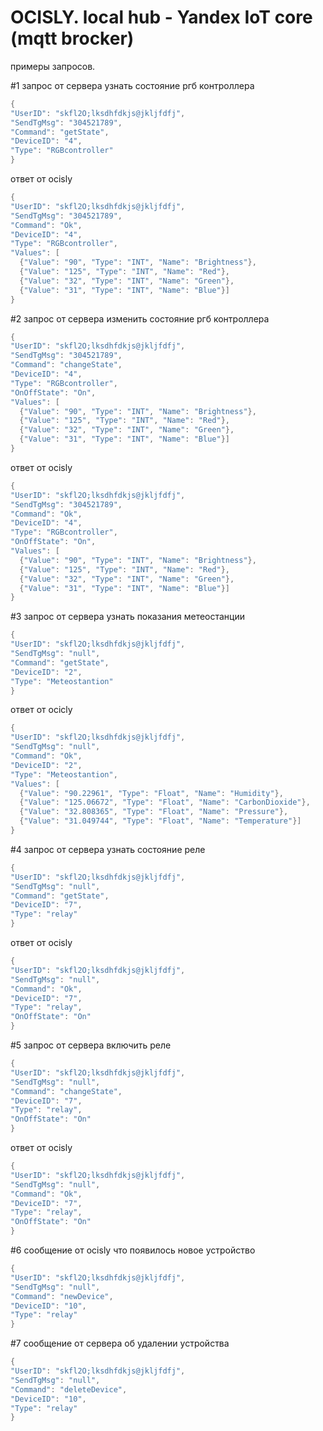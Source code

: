 # OCISLY. local hub - Yandex IoT core (mqtt brocker)

примеры запросов.

#1
запрос от сервера узнать состояние ргб контроллера 
```cpp
{
"UserID": "skfl2O;lksdhfdkjs@jkljfdfj",
"SendTgMsg": "304521789",
"Command": "getState",
"DeviceID": "4",
"Type": "RGBcontroller"
}
```
ответ от ocisly
```cpp
{
"UserID": "skfl2O;lksdhfdkjs@jkljfdfj",
"SendTgMsg": "304521789",
"Command": "Ok",
"DeviceID": "4",
"Type": "RGBcontroller",
"Values": [
  {"Value": "90", "Type": "INT", "Name": "Brightness"}, 
  {"Value": "125", "Type": "INT", "Name": "Red"}, 
  {"Value": "32", "Type": "INT", "Name": "Green"}, 
  {"Value": "31", "Type": "INT", "Name": "Blue"}]
}
```
#2
запрос от сервера изменить состояние ргб контроллера 
```cpp
{
"UserID": "skfl2O;lksdhfdkjs@jkljfdfj",
"SendTgMsg": "304521789",
"Command": "changeState",
"DeviceID": "4",
"Type": "RGBcontroller",
"OnOffState": "On",
"Values": [
  {"Value": "90", "Type": "INT", "Name": "Brightness"}, 
  {"Value": "125", "Type": "INT", "Name": "Red"}, 
  {"Value": "32", "Type": "INT", "Name": "Green"}, 
  {"Value": "31", "Type": "INT", "Name": "Blue"}]
}
```
ответ от ocisly
```cpp
{
"UserID": "skfl2O;lksdhfdkjs@jkljfdfj",
"SendTgMsg": "304521789",
"Command": "Ok",
"DeviceID": "4",
"Type": "RGBcontroller",
"OnOffState": "On",
"Values": [
  {"Value": "90", "Type": "INT", "Name": "Brightness"}, 
  {"Value": "125", "Type": "INT", "Name": "Red"}, 
  {"Value": "32", "Type": "INT", "Name": "Green"}, 
  {"Value": "31", "Type": "INT", "Name": "Blue"}]
}
```

#3
запрос от сервера узнать показания метеостанции
```cpp
{
"UserID": "skfl2O;lksdhfdkjs@jkljfdfj",
"SendTgMsg": "null",
"Command": "getState",
"DeviceID": "2",
"Type": "Meteostantion"
}
```
ответ от ocicly
```cpp
{
"UserID": "skfl2O;lksdhfdkjs@jkljfdfj",
"SendTgMsg": "null",
"Command": "Ok",
"DeviceID": "2",
"Type": "Meteostantion",
"Values": [
  {"Value": "90.22961", "Type": "Float", "Name": "Humidity"}, 
  {"Value": "125.06672", "Type": "Float", "Name": "CarbonDioxide"}, 
  {"Value": "32.808365", "Type": "Float", "Name": "Pressure"}, 
  {"Value": "31.049744", "Type": "Float", "Name": "Temperature"}]
}
```
#4
запрос от сервера узнать состояние реле
```cpp
{
"UserID": "skfl2O;lksdhfdkjs@jkljfdfj",
"SendTgMsg": "null",
"Command": "getState",
"DeviceID": "7",
"Type": "relay"
}
```
ответ от ocisly
```cpp
{
"UserID": "skfl2O;lksdhfdkjs@jkljfdfj",
"SendTgMsg": "null",
"Command": "Ok",
"DeviceID": "7",
"Type": "relay",
"OnOffState": "On"
}
```

#5
запрос от сервера включить реле
```cpp
{
"UserID": "skfl2O;lksdhfdkjs@jkljfdfj",
"SendTgMsg": "null",
"Command": "changeState",
"DeviceID": "7",
"Type": "relay",
"OnOffState": "On"
}
```
ответ от ocisly
```cpp
{
"UserID": "skfl2O;lksdhfdkjs@jkljfdfj",
"SendTgMsg": "null",
"Command": "Ok",
"DeviceID": "7",
"Type": "relay",
"OnOffState": "On"
}
```
#6
сообщение от ocisly что появилось новое устройство
```cpp
{
"UserID": "skfl2O;lksdhfdkjs@jkljfdfj",
"SendTgMsg": "null",
"Command": "newDevice",
"DeviceID": "10",
"Type": "relay"
}
```
#7
сообщение от сервера об удалении устройства
```cpp
{
"UserID": "skfl2O;lksdhfdkjs@jkljfdfj",
"SendTgMsg": "null",
"Command": "deleteDevice",
"DeviceID": "10",
"Type": "relay"
}
```
